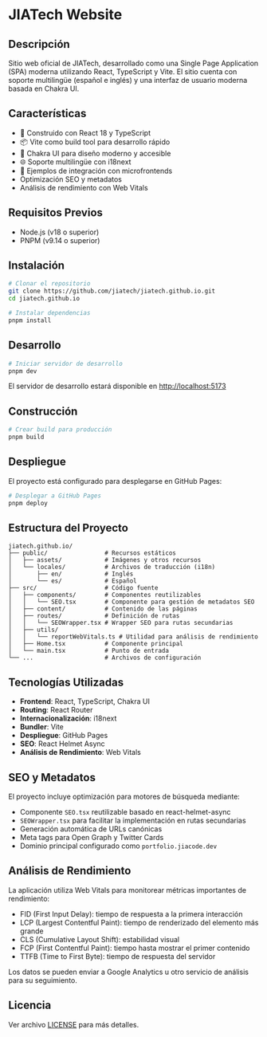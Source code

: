 # JIATech Website

## Descripción
Sitio web oficial de JIATech, desarrollado como una Single Page Application (SPA) moderna utilizando React, TypeScript y Vite. El sitio cuenta con soporte multilingüe (español e inglés) y una interfaz de usuario moderna basada en Chakra UI.

## Características
- 🚀 Construido con React 18 y TypeScript
- 📦 Vite como build tool para desarrollo rápido
- 🎨 Chakra UI para diseño moderno y accesible
- 🌐 Soporte multilingüe con i18next
- 🧩 Ejemplos de integración con microfrontends
- Optimización SEO y metadatos
- Análisis de rendimiento con Web Vitals

## Requisitos Previos
- Node.js (v18 o superior)
- PNPM (v9.14 o superior)

## Instalación

```bash
# Clonar el repositorio
git clone https://github.com/jiatech/jiatech.github.io.git
cd jiatech.github.io

# Instalar dependencias
pnpm install
```

## Desarrollo

```bash
# Iniciar servidor de desarrollo
pnpm dev
```

El servidor de desarrollo estará disponible en [http://localhost:5173](http://localhost:5173)

## Construcción

```bash
# Crear build para producción
pnpm build
```

## Despliegue

El proyecto está configurado para desplegarse en GitHub Pages:

```bash
# Desplegar a GitHub Pages
pnpm deploy
```

## Estructura del Proyecto

```
jiatech.github.io/
├── public/                # Recursos estáticos
│   ├── assets/            # Imágenes y otros recursos
│   └── locales/           # Archivos de traducción (i18n)
│       ├── en/            # Inglés
│       └── es/            # Español
├── src/                   # Código fuente
│   ├── components/        # Componentes reutilizables
│   │   └── SEO.tsx        # Componente para gestión de metadatos SEO
│   ├── content/           # Contenido de las páginas
│   ├── routes/            # Definición de rutas
│   │   └── SEOWrapper.tsx # Wrapper SEO para rutas secundarias
│   ├── utils/
│   │   └── reportWebVitals.ts # Utilidad para análisis de rendimiento
│   ├── Home.tsx           # Componente principal
│   └── main.tsx           # Punto de entrada
└── ...                    # Archivos de configuración
```

## Tecnologías Utilizadas

- **Frontend**: React, TypeScript, Chakra UI
- **Routing**: React Router
- **Internacionalización**: i18next
- **Bundler**: Vite
- **Despliegue**: GitHub Pages
- **SEO**: React Helmet Async
- **Análisis de Rendimiento**: Web Vitals

## SEO y Metadatos

El proyecto incluye optimización para motores de búsqueda mediante:

- Componente `SEO.tsx` reutilizable basado en react-helmet-async
- `SEOWrapper.tsx` para facilitar la implementación en rutas secundarias
- Generación automática de URLs canónicas
- Meta tags para Open Graph y Twitter Cards
- Dominio principal configurado como `portfolio.jiacode.dev`

## Análisis de Rendimiento

La aplicación utiliza Web Vitals para monitorear métricas importantes de rendimiento:

- FID (First Input Delay): tiempo de respuesta a la primera interacción
- LCP (Largest Contentful Paint): tiempo de renderizado del elemento más grande
- CLS (Cumulative Layout Shift): estabilidad visual
- FCP (First Contentful Paint): tiempo hasta mostrar el primer contenido
- TTFB (Time to First Byte): tiempo de respuesta del servidor

Los datos se pueden enviar a Google Analytics u otro servicio de análisis para su seguimiento.

## Licencia

Ver archivo [LICENSE](./LICENSE) para más detalles.